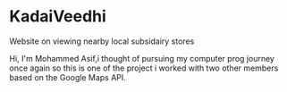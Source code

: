 # KadaiVeedhi
Website on viewing nearby local subsidairy stores

Hi, I'm Mohammed Asif,i thought of pursuing my computer prog journey once again so this is one of the project i worked with two other members based on the Google Maps API. 
